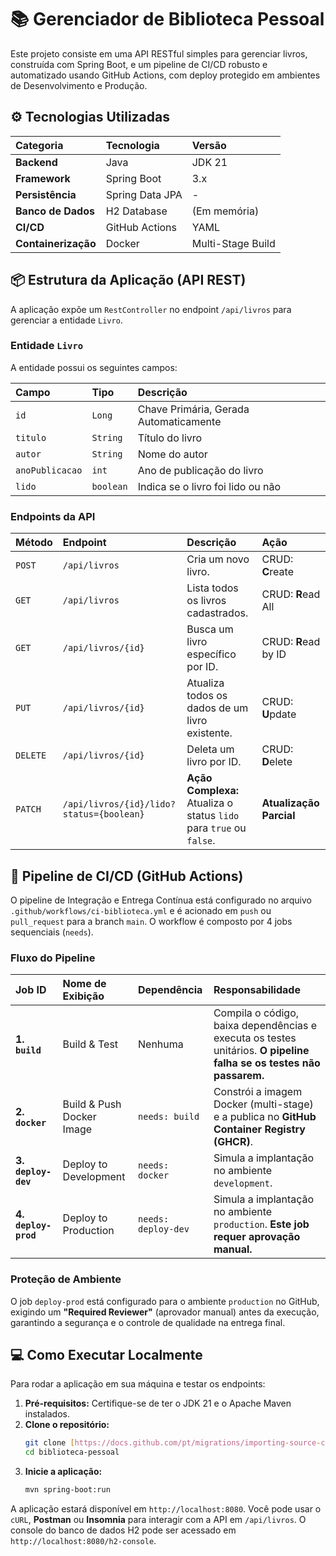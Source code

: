 # 📚 Gerenciador de Biblioteca Pessoal

Este projeto consiste em uma API RESTful simples para gerenciar livros, construída com Spring Boot, e um pipeline de CI/CD robusto e automatizado usando GitHub Actions, com deploy protegido em ambientes de Desenvolvimento e Produção.

## ⚙️ Tecnologias Utilizadas

| Categoria | Tecnologia | Versão |
| :--- | :--- | :--- |
| **Backend** | Java | JDK 21 |
| **Framework** | Spring Boot | 3.x |
| **Persistência** | Spring Data JPA | - |
| **Banco de Dados** | H2 Database | (Em memória) |
| **CI/CD** | GitHub Actions | YAML |
| **Containerização** | Docker | Multi-Stage Build |

## 📦 Estrutura da Aplicação (API REST)

A aplicação expõe um `RestController` no endpoint `/api/livros` para gerenciar a entidade `Livro`.

### Entidade `Livro`

A entidade possui os seguintes campos:

| Campo | Tipo | Descrição |
| :--- | :--- | :--- |
| `id` | `Long` | Chave Primária, Gerada Automaticamente |
| `titulo` | `String` | Título do livro |
| `autor` | `String` | Nome do autor |
| `anoPublicacao` | `int` | Ano de publicação do livro |
| `lido` | `boolean` | Indica se o livro foi lido ou não |

### Endpoints da API

| Método | Endpoint | Descrição | Ação |
| :--- | :--- | :--- | :--- |
| `POST` | `/api/livros` | Cria um novo livro. | CRUD: **C**reate |
| `GET` | `/api/livros` | Lista todos os livros cadastrados. | CRUD: **R**ead All |
| `GET` | `/api/livros/{id}` | Busca um livro específico por ID. | CRUD: **R**ead by ID |
| `PUT` | `/api/livros/{id}` | Atualiza todos os dados de um livro existente. | CRUD: **U**pdate |
| `DELETE` | `/api/livros/{id}` | Deleta um livro por ID. | CRUD: **D**elete |
| `PATCH` | `/api/livros/{id}/lido?status={boolean}` | **Ação Complexa:** Atualiza o status `lido` para `true` ou `false`. | **Atualização Parcial** |

## 🚀 Pipeline de CI/CD (GitHub Actions)

O pipeline de Integração e Entrega Contínua está configurado no arquivo `.github/workflows/ci-biblioteca.yml` e é acionado em `push` ou `pull_request` para a branch `main`. O workflow é composto por 4 jobs sequenciais (`needs`).

### Fluxo do Pipeline

| Job ID | Nome de Exibição | Dependência | Responsabilidade |
| :--- | :--- | :--- | :--- |
| **1. `build`** | Build & Test | Nenhuma | Compila o código, baixa dependências e executa os testes unitários. **O pipeline falha se os testes não passarem.** |
| **2. `docker`** | Build & Push Docker Image | `needs: build` | Constrói a imagem Docker (multi-stage) e a publica no **GitHub Container Registry (GHCR)**. |
| **3. `deploy-dev`**| Deploy to Development | `needs: docker` | Simula a implantação no ambiente `development`. |
| **4. `deploy-prod`**| Deploy to Production | `needs: deploy-dev` | Simula a implantação no ambiente `production`. **Este job requer aprovação manual.** |

### Proteção de Ambiente

O job `deploy-prod` está configurado para o ambiente `production` no GitHub, exigindo um **"Required Reviewer"** (aprovador manual) antes da execução, garantindo a segurança e o controle de qualidade na entrega final.

## 💻 Como Executar Localmente

Para rodar a aplicação em sua máquina e testar os endpoints:

1.  **Pré-requisitos:** Certifique-se de ter o JDK 21 e o Apache Maven instalados.
2.  **Clone o repositório:**
    ```bash
    git clone [https://docs.github.com/pt/migrations/importing-source-code/using-the-command-line-to-import-source-code/adding-locally-hosted-code-to-github](https://docs.github.com/pt/migrations/importing-source-code/using-the-command-line-to-import-source-code/adding-locally-hosted-code-to-github)
    cd biblioteca-pessoal
    ```
3.  **Inicie a aplicação:**
    ```bash
    mvn spring-boot:run
    ```

A aplicação estará disponível em `http://localhost:8080`. Você pode usar o `cURL`, **Postman** ou **Insomnia** para interagir com a API em `/api/livros`. O console do banco de dados H2 pode ser acessado em `http://localhost:8080/h2-console`.
